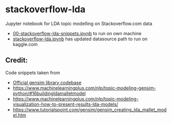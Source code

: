 # stackoverflow-lda
Jupyter notebook for LDA topic modelling on Stackoverflow.com data

- [00-stackoverflow-lda-snippets.ipynb](00-stackoverflow-lda-snippets.ipynb ) to run on own machine
- [stackoverflow-lda.ipynb](stackoverflow-lda.ipynb) has updated datasource path to run on kaggle.com

## Credit: 
Code snippets taken from 
- [Official gensim library codebase](https://github.com/RaRe-Technologies/gensim)
- https://www.machinelearningplus.com/nlp/topic-modeling-gensim-python/#16buildingldamalletmodel
- https://www.machinelearningplus.com/nlp/topic-modeling-visualization-how-to-present-results-lda-models/
- https://www.tutorialspoint.com/gensim/gensim_creating_lda_mallet_model.htm
